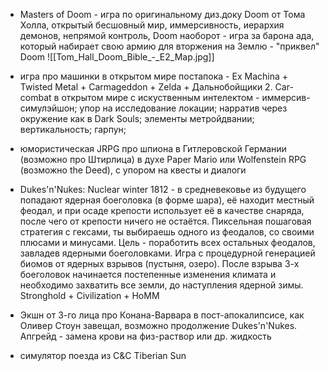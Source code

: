 - Masters of Doom - игра по оригинальному диз.доку Doom от Тома Холла, открытый бесшовный мир, иммерсивность, иерархия демонов, непрямой контроль, Doom наоборот - игра за барона ада, который набирает свою армию для вторжения на Землю - "приквел" Doom ![[Tom_Hall_Doom_Bible_-_E2_Map.jpg]]
- игра про машинки в открытом мире постапока - Ex Machina + Twisted Metal + Carmageddon + Zelda + Дальнобойщики 2. Car-combat в открытом мире с искуственным интелектом - иммерсив-симулэйшон; упор на исследование локации; нарратив через окружение как в Dark Souls; элементы метройдвании; вертикальность; гарпун; 

- юмористическая JRPG про шпиона в Гитлеровской Германии (возможно про Штирлица) в духе Paper Mario или Wolfenstein RPG (возможно the Deed), c упором на квесты и диалоги 

- Dukes'n'Nukes: Nuclear winter 1812 - в средневековье из будущего попадают ядерная боеголовка (в форме шара), её находит местный феодал, и при осаде крепости использует её в качестве снаряда, после чего от крепости ничего не остаётся. Пиксельная пошаговая стратегия с гексами, ты выбираешь одного из феодалов, со своими плюсами и минусами. Цель - поработить всех остальных феодалов, завладев ядерными боеголовками. Игра с процедурной генерацией биомов от ядерных взрывов (пустыня, озеро). После взрыва 3-х боеголовок начинается постепенные изменения климата и необходимо захватить все земли, до наступления ядерной зимы. Stronghold + Civilization + HoMM

- Экшн от 3-го лица про Конана-Варвара в пост-апокалипсисе, как Оливер Стоун завещал, возможно продолжение Dukes'n'Nukes. Апгрейд - замена крови на физ-раствор или др. жидкость

- симулятор поезда из C&C Tiberian Sun














